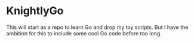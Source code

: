 # KnightlyGo

This will start as a repo to learn Go and drop my toy scripts. But I have the ambition for this to include some cool Go code before too long. 
